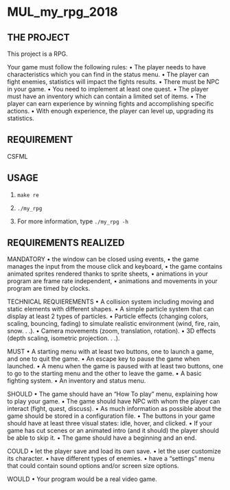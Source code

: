 # MUL_my_rpg_2018

## THE PROJECT

This project is a RPG.

Your game must follow the following rules:
    • The player needs to have characteristics which you can find in the status menu.
    • The player can fight enemies, statistics will impact the fights results.
    • There must be NPC in your game.
    • You need to implement at least one quest.
    • The player must have an inventory which can contain a limited set of items.
    • The player can earn experience by winning fights and accomplishing specific actions.
    • With enough experience, the player can level up, upgrading its statistics.

## REQUIREMENT

CSFML

## USAGE

1) `make re`

2) `./my_rpg`

3) For more information, type `./my_rpg -h`

## REQUIREMENTS REALIZED

MANDATORY
• the window can be closed using events,
• the game manages the input from the mouse click and keyboard,
• the game contains animated sprites rendered thanks to sprite sheets,
• animations in your program are frame rate independent,
• animations and movements in your program are timed by clocks.

TECHNICAL REQUIEREMENTS
• A collision system including moving and static elements with different shapes.
• A simple particle system that can display at least 2 types of particles.
• Particle effects (changing colors, scaling, bouncing, fading) to simulate realistic environment (wind,
fire, rain, snow. . .).
• Camera movements (zoom, translation, rotation).
• 3D effects (depth scaling, isometric projection. . .).

MUST
• A starting menu with at least two buttons, one to launch a game, and one to quit the game.
• An escape key to pause the game when launched.
• A menu when the game is paused with at least two buttons, one to go to the starting menu and the
other to leave the game.
• A basic fighting system.
• An inventory and status menu.

SHOULD
• The game should have an “How To play” menu, explaining how to play your game.
• The game should have NPC with whom the player can interact (fight, quest, discuss).
• As much information as possible about the game should be stored in a configuration file.
• The buttons in your game should have at least three visual states: idle, hover, and clicked.
• If your game has cut scenes or an animated intro (and it should) the player should be able to skip it.
• The game should have a beginning and an end.

COULD
• let the player save and load its own save.
• let the user customize its character.
• have different types of enemies.
• have a “settings” menu that could contain sound options and/or screen size options.

WOULD
• Your program would be a real video game.